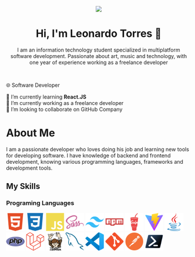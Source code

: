 <div id="first-section" align="center">
  <img src="https://media.giphy.com/media/JqmupuTVZYaQX5s094/giphy.gif?cid=ecf05e47s9ftjs94mofz2wzwgk63milt15goje5soscuhots&ep=v1_gifs_search&rid=giphy.gif&ct=g" width="300">
  <h1>Hi, I'm Leonardo Torres 👋</h1>
  <p>
    I am an information technology student specialized in multiplatform software development. Passionate about art, music and technology,     with one year of experience working as a freelance developer   
  </p>
</div>
<br>
<p>🌐 Software Developer</p>
🌱 I’m currently learning <b>React.JS</b> <br>
🔭 I’m currently working as a freelance developer <br>
👯 I’m looking to collaborate on GitHub Company

<div>
  <h1>
    About Me
  </h1>
  <p>
    I am a passionate developer who loves doing his job and learning new tools for developing software. I have knowledge of backend and frontend development, knowing various programming      languages, frameworks and development tools.
  </p>
  <h2>My Skills</h2>
  <div>
    <h3>Programing Languages</h3>
    <img src="https://github.com/devicons/devicon/blob/master/icons/html5/html5-plain.svg" width="50">
    <img src="https://github.com/devicons/devicon/blob/master/icons/css3/css3-plain.svg" width="50">
    <img src="https://github.com/devicons/devicon/blob/master/icons/javascript/javascript-plain.svg" width="50">
    <img src="https://github.com/devicons/devicon/blob/master/icons/sass/sass-original.svg" width="50">
    <img src="https://github.com/devicons/devicon/blob/master/icons/tailwindcss/tailwindcss-original.svg" width="50">
    <img src="https://github.com/devicons/devicon/blob/master/icons/npm/npm-original-wordmark.svg" width="50">
    <img src="https://github.com/devicons/devicon/blob/master/icons/gulp/gulp-plain.svg" width="50">
    <img src="https://github.com/devicons/devicon/blob/master/icons/vitejs/vitejs-original.svg" width="50">
    <img src="https://github.com/devicons/devicon/blob/master/icons/java/java-original.svg" width="50">
    <img src="https://github.com/devicons/devicon/blob/master/icons/php/php-original.svg" width="50">
    <img src="https://github.com/devicons/devicon/blob/master/icons/laravel/laravel-original.svg" width="50">
    <img src="https://github.com/devicons/devicon/blob/master/icons/composer/composer-original.svg" width="50">
    <img src="https://github.com/devicons/devicon/blob/master/icons/mysql/mysql-original.svg" width="50">
    <img src="https://github.com/devicons/devicon/blob/master/icons/vscode/vscode-original.svg" width="50">
    <img src="https://github.com/devicons/devicon/blob/master/icons/git/git-original.svg" width="50">
    <img src="https://github.com/devicons/devicon/blob/master/icons/postman/postman-original.svg" width="50">
    <img src="https://github.com/devicons/devicon/blob/master/icons/powershell/powershell-original.svg" width="50">
    
  </div>
</div>
